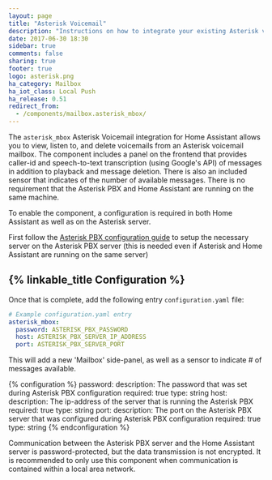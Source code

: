 ```yaml
---
layout: page
title: "Asterisk Voicemail"
description: "Instructions on how to integrate your existing Asterisk voicemail within Home Assistant."
date: 2017-06-30 18:30
sidebar: true
comments: false
sharing: true
footer: true
logo: asterisk.png
ha_category: Mailbox
ha_iot_class: Local Push
ha_release: 0.51
redirect_from:
  - /components/mailbox.asterisk_mbox/
---
```


The `asterisk_mbox` Asterisk Voicemail integration for Home Assistant allows you to view, listen to, and delete voicemails from an Asterisk voicemail mailbox. The component includes a panel on the frontend that provides caller-id and speech-to-text transcription (using Google's API) of messages in addition to playback and message deletion. There is also an included sensor that indicates of the number of available messages. There is no requirement that the Asterisk PBX and Home Assistant are running on the same machine.

To enable the component, a configuration is required in both Home Assistant as well as on the Asterisk server.

First follow the [Asterisk PBX configuration guide](/docs/asterisk_mbox/) to setup the necessary server on the Asterisk PBX server (this is needed even if Asterisk and Home Assistant are running on the same server)

## {% linkable_title Configuration %}

Once that is complete, add the following entry `configuration.yaml` file:

```yaml
# Example configuration.yaml entry
asterisk_mbox:
  password: ASTERISK_PBX_PASSWORD
  host: ASTERISK_PBX_SERVER_IP_ADDRESS
  port: ASTERISK_PBX_SERVER_PORT
```

This will add a new 'Mailbox' side-panel, as well as a sensor to indicate # of messages available.

{% configuration %}
password:
  description: The password that was set during Asterisk PBX configuration
  required: true
  type: string
host:
  description: The ip-address of the server that is running the Asterisk PBX
  required: true
  type: string
port:
  description: The port on the Asterisk PBX server that was configured during Asterisk PBX configuration
  required: true
  type: string
{% endconfiguration %}

<p class='note warning'>
Communication between the Asterisk PBX server and the Home Assistant server is password-protected, but the data transmission is not encrypted. It is recommended to only use this component when communication is contained within a local area network.
</p>

